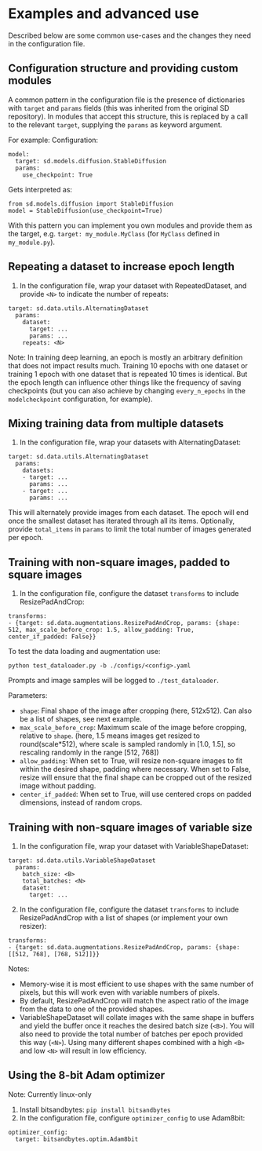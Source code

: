 # Examples and advanced use
Described below are some common use-cases and the changes they need in the configuration file.

## Configuration structure and providing custom modules
A common pattern in the configuration file is the presence of dictionaries with `target` and `params` fields (this was inherited from the original SD repository). In modules that accept this structure, this is replaced by a call to the relevant `target`, supplying the `params` as keyword argument.

For example:
Configuration:
```
model:
  target: sd.models.diffusion.StableDiffusion
  params:
    use_checkpoint: True
```
Gets interpreted as:
```
from sd.models.diffusion import StableDiffusion
model = StableDiffusion(use_checkpoint=True)
```

With this pattern you can implement you own modules and provide them as the target, e.g. `target: my_module.MyClass` (for `MyClass` defined in `my_module.py`).

## Repeating a dataset to increase epoch length
1. In the configuration file, wrap your dataset with RepeatedDataset, and provide `<N>` to indicate the number of repeats:
```
target: sd.data.utils.AlternatingDataset
  params:
    dataset:
      target: ...
      params: ...
    repeats: <N>
```

Note: In training deep learning, an epoch is mostly an arbitrary definition that does not impact results much. Training 10 epochs with one dataset or training 1 epoch with one dataset that is repeated 10 times is identical. But the epoch length can influence other things like the frequency of saving checkpoints (but you can also achieve by changing `every_n_epochs` in the `modelcheckpoint` configuration, for example).

## Mixing training data from multiple datasets
1. In the configuration file, wrap your datasets with AlternatingDataset:
```
target: sd.data.utils.AlternatingDataset
  params:
    datasets:
    - target: ...
      params: ...
    - target: ...
      params: ...
```

This will alternately provide images from each dataset. The epoch will end once the smallest dataset has iterated through all its items. Optionally, provide `total_items` in `params` to limit the total number of images generated per epoch.

## Training with non-square images, padded to square images
1. In the configuration file, configure the dataset `transforms` to include ResizePadAndCrop:
```
transforms:
- {target: sd.data.augmentations.ResizePadAndCrop, params: {shape: 512, max_scale_before_crop: 1.5, allow_padding: True, center_if_padded: False}}
```

To test the data loading and augmentation use:
```
python test_dataloader.py -b ./configs/<config>.yaml
```
Prompts and image samples will be logged to `./test_dataloader`.

Parameters:
- `shape`: Final shape of the image after cropping (here, 512x512). Can also be a list of shapes, see next example.
- `max_scale_before_crop`: Maximum scale of the image before cropping, relative to `shape`. (here, 1.5 means images get resized to round(scale\*512), where scale is sampled randomly in [1.0, 1.5], so rescaling randomly in the range [512, 768])
- `allow_padding`: When set to True, will resize non-square images to fit within the desired shape, padding where necessary. When set to False, resize will ensure that the final shape can be cropped out of the resized image without padding.
- `center_if_padded`: When set to True, will use centered crops on padded dimensions, instead of random crops.

## Training with non-square images of variable size
1. In the configuration file, wrap your dataset with VariableShapeDataset:
```
target: sd.data.utils.VariableShapeDataset
  params:
    batch_size: <B>
    total_batches: <N>
    dataset:
      target: ...
```
2. In the configuration file, configure the dataset `transforms` to include ResizePadAndCrop with a list of shapes (or implement your own resizer):
```
transforms:
- {target: sd.data.augmentations.ResizePadAndCrop, params: {shape: [[512, 768], [768, 512]]}}
```

Notes:
- Memory-wise it is most efficient to use shapes with the same number of pixels, but this will work even with variable numbers of pixels.
- By default, ResizePadAndCrop will match the aspect ratio of the image from the data to one of the provided shapes.
- VariableShapeDataset will collate images with the same shape in buffers and yield the buffer once it reaches the desired batch size (`<B>`). You will also need to provide the total number of batches per epoch provided this way (`<N>`). Using many different shapes combined with a high `<B>` and low `<N>` will result in low efficiency.

## Using the 8-bit Adam optimizer
Note: Currently linux-only

1. Install bitsandbytes: ```pip install bitsandbytes```
2. In the configuration file, configure `optimizer_config` to use Adam8bit:
```
optimizer_config:
  target: bitsandbytes.optim.Adam8bit
```
